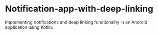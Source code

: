 # Notification-app-with-deep-linking
Implementing notifications and deep linking functionality in an Android application using Kotlin. 

